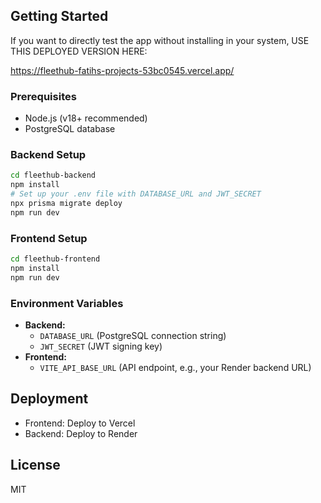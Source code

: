 
## Getting Started
If you want to directly test the app without installing in your system, USE THIS DEPLOYED VERSION HERE:

https://fleethub-fatihs-projects-53bc0545.vercel.app/
### Prerequisites

- Node.js (v18+ recommended)
- PostgreSQL database

### Backend Setup

```bash
cd fleethub-backend
npm install
# Set up your .env file with DATABASE_URL and JWT_SECRET
npx prisma migrate deploy
npm run dev
```

### Frontend Setup

```bash
cd fleethub-frontend
npm install
npm run dev
```

### Environment Variables

- **Backend:**  
  - `DATABASE_URL` (PostgreSQL connection string)
  - `JWT_SECRET` (JWT signing key)
- **Frontend:**  
  - `VITE_API_BASE_URL` (API endpoint, e.g., your Render backend URL)

## Deployment

- Frontend: Deploy to Vercel
- Backend: Deploy to Render

## License

MIT
